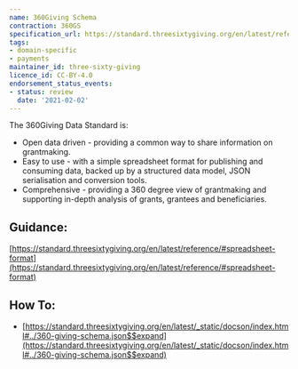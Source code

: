 ```yaml
---
name: 360Giving Schema
contraction: 360GS
specification_url: https://standard.threesixtygiving.org/en/latest/reference/#spreadsheet-format
tags:
- domain-specific
- payments
maintainer_id: three-sixty-giving
licence_id: CC-BY-4.0
endorsement_status_events:
- status: review
  date: '2021-02-02'
---
```




The 360Giving Data Standard is:

 - Open data driven - providing a common way to share information on grantmaking.
 - Easy to use - with a simple spreadsheet format for publishing and consuming data, backed up by a structured data model, JSON serialisation and conversion tools.
 - Comprehensive - providing a 360 degree view of grantmaking and supporting in-depth analysis of grants, grantees and beneficiaries.
 

## Guidance:

[https://standard.threesixtygiving.org/en/latest/reference/#spreadsheet-format](https://standard.threesixtygiving.org/en/latest/reference/#spreadsheet-format)

## How To:
 - [https://standard.threesixtygiving.org/en/latest/_static/docson/index.html#../360-giving-schema.json$$expand](https://standard.threesixtygiving.org/en/latest/_static/docson/index.html#../360-giving-schema.json$$expand)
